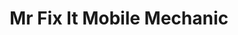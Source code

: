 ---
title: "Mr Fix It Mobile Mechanic"
url: /georgetown/mr-fix-it-mobile-mechanic/
shop: Autowerkstatt
---